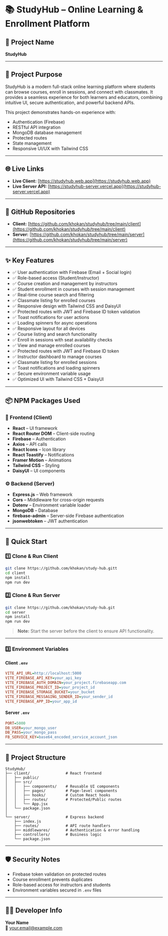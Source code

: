 # 📚 StudyHub – Online Learning & Enrollment Platform

## 📌 Project Name
**StudyHub**

---

## 🎯 Project Purpose
StudyHub is a modern full-stack online learning platform where students can browse courses, enroll in sessions, and connect with classmates. It provides a seamless experience for both learners and educators, combining intuitive UI, secure authentication, and powerful backend APIs.

This project demonstrates hands-on experience with:

- Authentication (Firebase)
- RESTful API integration
- MongoDB database management
- Protected routes
- State management
- Responsive UI/UX with Tailwind CSS

---

## 🌐 Live Links
- **Live Client:** [https://studyhub.web.app](https://studyhub.web.app)
- **Live Server API:** [https://studyhub-server.vercel.app](https://studyhub-server.vercel.app)

---

## 📁 GitHub Repositories
- **Client:**  [https://github.com/khokan/studyhub/tree/main/client](https://github.com/khokan/studyhub/tree/main/client)
- **Server:** [https://github.com/khokan/studyhub/tree/main/server](https://github.com/khokan/studyhub/tree/main/server)

---

## ✨ Key Features
- ✅ User authentication with Firebase (Email + Social login)
- ✅ Role-based access (Student/Instructor)
- ✅ Course creation and management by instructors
- ✅ Student enrollment in courses with session management
- ✅ Real-time course search and filtering
- ✅ Classmate listing for enrolled courses
- ✅ Responsive design with Tailwind CSS and DaisyUI
- ✅ Protected routes with JWT and Firebase ID token validation
- ✅ Toast notifications for user actions
- ✅ Loading spinners for async operations
- ✅ Responsive layout for all devices
- ✅ Course listing and search functionality
- ✅ Enroll in sessions with seat availability checks
- ✅ View and manage enrolled courses
- ✅ Protected routes with JWT and Firebase ID token
- ✅ Instructor dashboard to manage courses
- ✅ Classmate listing for enrolled sessions
- ✅ Toast notifications and loading spinners
- ✅ Secure environment variable usage
- ✅ Optimized UI with Tailwind CSS + DaisyUI

---

## 📦 NPM Packages Used

### 🔧 Frontend (Client)
- **React** – UI framework
- **React Router DOM** – Client-side routing
- **Firebase** – Authentication
- **Axios** – API calls
- **React Icons** – Icon library
- **React Toastify** – Notifications
- **Framer Motion** – Animations
- **Tailwind CSS** – Styling
- **DaisyUI** – UI components

### ⚙️ Backend (Server)
- **Express.js** – Web framework
- **Cors** – Middleware for cross-origin requests
- **Dotenv** – Environment variable loader
- **MongoDB** – Database
- **firebase-admin** – Server-side Firebase authentication
- **jsonwebtoken** – JWT authentication

---

## 🚀 Quick Start

### 1️⃣ Clone & Run Client
```bash
git clone https://github.com/khokan/study-hub.gitt
cd client
npm install
npm run dev
```

### 2️⃣ Clone & Run Server
```bash
git clone https://github.com/khokan/study-hub.git
cd server
npm install
npm run dev
```

> **Note:** Start the server before the client to ensure API functionality.

---

### 3️⃣ Environment Variables

#### Client `.env`
```ini
VITE_API_URL=http://localhost:5000
VITE_FIREBASE_API_KEY=your_api_key
VITE_FIREBASE_AUTH_DOMAIN=your_project.firebaseapp.com
VITE_FIREBASE_PROJECT_ID=your_project_id
VITE_FIREBASE_STORAGE_BUCKET=your_bucket
VITE_FIREBASE_MESSAGING_SENDER_ID=your_sender_id
VITE_FIREBASE_APP_ID=your_app_id
```

#### Server `.env`
```ini
PORT=5000
DB_USER=your_mongo_user
DB_PASS=your_mongo_pass
FB_SERVICE_KEY=base64_encoded_service_account_json
```

---

## 📂 Project Structure
```plaintext
StudyHub/
├── client/                # React frontend
│   ├── public/
│   ├── src/
│   │   ├── components/    # Reusable UI components
│   │   ├── pages/         # Page-level components
│   │   ├── hooks/         # Custom React hooks
│   │   ├── routes/        # Protected/Public routes
│   │   └── App.jsx
│   └── package.json
│
└── server/                # Express backend
    ├── index.js
    ├── routes/            # API route handlers
    ├── middlewares/       # Authentication & error handling
    ├── controllers/       # Business logic
    └── package.json
```

---

## 🛡️ Security Notes
- Firebase token validation on protected routes
- Course enrollment prevents duplicates
- Role-based access for instructors and students
- Environment variables secured in `.env` files

---

## 👨‍💻 Developer Info
**Your Name**  
📧 your.email@example.com
